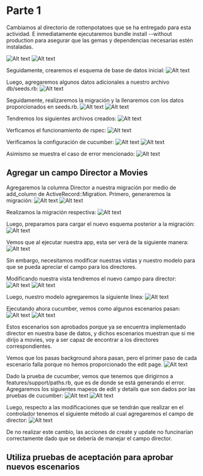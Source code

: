 # Parte 1

Cambiamos al directorio de rottenpotatoes que se ha entregado para esta actividad. E inmediatamente ejecutaremos bundle install --without production para asegurar que las gemas y dependencias necesarias estén instaladas.

![Alt text](image.png)
![Alt text](image-2.png)

Seguidamente, crearemos el esquema de base de datos inicial:
![Alt text](image-3.png)

Luego, agregaremos algunos datos adicionales a nuestro archivo db/seeds.rb:
![Alt text](image-4.png)

Seguidamente, realizaremos la migración y la llenaremos con los datos proporcionados en seeds.rb.
![Alt text](image-5.png)
![Alt text](image-6.png)

Tendremos los siguientes archivos creados:
![Alt text](image-7.png)

Verficamos el funcionamiento de rspec:
![Alt text](image-8.png)

Verificamos la configuración de cucumber:
![Alt text](image-10.png)
![Alt text](image-11.png)

Asimismo se muestra el caso de error mencionado:
![Alt text](image-12.png)


## Agregar un campo Director a Movies

Agregaremos la columna Director a nuestra migración por medio de add_column de ActiveRecord::Migration. Primero, generaremos la migración:
![Alt text](image-16.png)
![Alt text](image-17.png)

Realizamos la migración respectiva:
![Alt text](image-18.png)

Luego, preparamos para cargar el nuevo esquema posterior a la migración:
![Alt text](image-19.png)

Vemos que al ejecutar nuestra app, esta ser verá de la siguiente manera:
![Alt text](image-20.png)

Sin embargo, necesitamos modificar nuestras vistas y nuestro modelo para que se pueda apreciar el campo para los directores.

Modificando nuestra vista tendremos el nuevo campo para director:
![Alt text](image-23.png)
![Alt text](image-21.png)

Luego, nuestro modelo agregaremos la siguiente línea:
![Alt text](image-22.png)

Ejecutando ahora cucumber, vemos como algunos escenarios pasan:
![Alt text](image-26.png)
![Alt text](image-25.png)

Estos escenarios son aprobados porque ya se encuentra implementado director en nuestra base de datos, y dichos escenarios muestran que si me dirijo a movies, voy a ser capaz de encontrar a los directores correspondientes.

Vemos que los pasas background ahora pasan, pero el primer paso de cada escenario falla porque no hemos proporcionado the edit page.
![Alt text](image-27.png)

Dado la prueba de cucumber, vemos que tenemos que dirigirnos a features/support/paths.rb, que es de donde se está generando el error. Agregaremos los siguientes mapeos de edit y details que son dados por las pruebas de cucumber:
![Alt text](image-28.png)
![Alt text](image-29.png)

Luego, respecto a las modificaciones que se tendrán que realizar en el controlador tenemos el siguiente método al cual agregaremos el campo de director:
![Alt text](image-30.png)

De no realizar este cambio, las acciones de create y update no funcinarían correctamente dado que se debería de manejar el campo director.


## Utiliza pruebas de aceptación para aprobar nuevos escenarios

